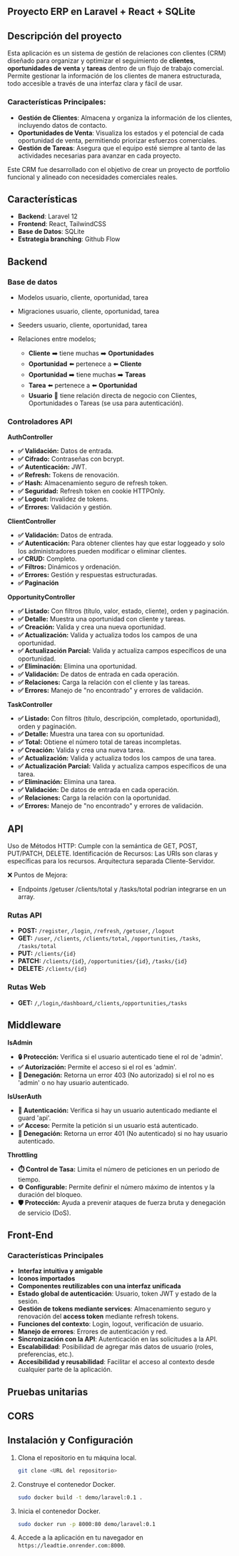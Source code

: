## Proyecto ERP en Laravel + React + SQLite

## Descripción del proyecto

Esta aplicación es un sistema de gestión de relaciones con clientes (CRM) diseñado para organizar y optimizar el seguimiento de **clientes**, **oportunidades de venta** y **tareas** dentro de un flujo de trabajo comercial. Permite gestionar la información de los clientes de manera estructurada, todo accesible a través de una interfaz clara y fácil de usar.

### Características Principales:

* **Gestión de Clientes**: Almacena y organiza la información de los clientes, incluyendo datos de contacto.
* **Oportunidades de Venta**: Visualiza los estados y el potencial de cada oportunidad de venta, permitiendo priorizar esfuerzos comerciales.
* **Gestión de Tareas**: Asegura que el equipo esté siempre al tanto de las actividades necesarias para avanzar en cada proyecto.

Este CRM fue desarrollado con el objetivo de crear un proyecto de portfolio funcional y alineado con necesidades comerciales reales.

## Características

* **Backend**: Laravel 12
* **Frontend**: React, TailwindCSS
* **Base de Datos**: SQLite
* **Estrategia branching**: Github Flow

## Backend

### Base de datos

* Modelos usuario, cliente, oportunidad, tarea
* Migraciones usuario, cliente, oportunidad, tarea
* Seeders usuario, cliente, oportunidad, tarea
* Relaciones entre modelos;

  * **Cliente** ➡️ tiene muchas ➡️ **Oportunidades**
  * **Oportunidad** ⬅️ pertenece a ⬅️ **Cliente**
  * **Oportunidad** ➡️ tiene muchas ➡️ **Tareas**
  * **Tarea** ⬅️ pertenece a ⬅️ **Oportunidad**
  * **Usuario** 🚫 tiene relación directa de negocio con Clientes, Oportunidades o Tareas (se usa para autenticación).

### Controladores API

**AuthController**

* **✅ Validación:** Datos de entrada.
* **✅ Cifrado:** Contraseñas con bcrypt.
* **✅ Autenticación:** JWT.
* **✅ Refresh:** Tokens de renovación.
* **✅ Hash:** Almacenamiento seguro de refresh token.
* **✅ Seguridad:** Refresh token en cookie HTTPOnly.
* **✅ Logout:** Invalidez de tokens.
* **✅ Errores:** Validación y gestión.

**ClientController**

* **✅ Validación:** Datos de entrada.
* **✅ Autenticación:** Para obtener clientes hay que estar loggeado y solo los administradores pueden modificar o eliminar clientes.
* **✅ CRUD:** Completo.
* **✅ Filtros:** Dinámicos y ordenación.
* **✅ Errores:** Gestión y respuestas estructuradas.
* **✅ Paginación**

**OpportunityController**

* **✅ Listado:** Con filtros (título, valor, estado, cliente), orden y paginación.
* **✅ Detalle:** Muestra una oportunidad con cliente y tareas.
* **✅ Creación:** Valida y crea una nueva oportunidad.
* **✅ Actualización:** Valida y actualiza todos los campos de una oportunidad.
* **✅ Actualización Parcial:** Valida y actualiza campos específicos de una oportunidad.
* **✅ Eliminación:** Elimina una oportunidad.
* **✅ Validación:** De datos de entrada en cada operación.
* **✅ Relaciones:** Carga la relación con el cliente y las tareas.
* **✅ Errores:** Manejo de "no encontrado" y errores de validación.

**TaskController**

* **✅ Listado:** Con filtros (título, descripción, completado, oportunidad), orden y paginación.
* **✅ Detalle:** Muestra una tarea con su oportunidad.
* **✅ Total:** Obtiene el número total de tareas incompletas.
* **✅ Creación:** Valida y crea una nueva tarea.
* **✅ Actualización:** Valida y actualiza todos los campos de una tarea.
* **✅ Actualización Parcial:** Valida y actualiza campos específicos de una tarea.
* **✅ Eliminación:** Elimina una tarea.
* **✅ Validación:** De datos de entrada en cada operación.
* **✅ Relaciones:** Carga la relación con la oportunidad.
* **✅ Errores:** Manejo de "no encontrado" y errores de validación.

## API

Uso de Métodos HTTP: Cumple con la semántica de GET, POST, PUT/PATCH, DELETE.
Identificación de Recursos: Las URIs son claras y específicas para los recursos.
Arquitectura separada Cliente-Servidor.

❌ Puntos de Mejora:

* Endpoints /getuser /clients/total y /tasks/total podrían integrarse en un array.

### Rutas API

* **POST:** `/register`, `/login`, `/refresh`, `/getuser`, `/logout`
* **GET:** `/user`, `/clients`, `/clients/total`, `/opportunities`, `/tasks`, `/tasks/total`
* **PUT:** `/clients/{id}`
* **PATCH:** `/clients/{id}`, `/opportunities/{id}`, `/tasks/{id}`
* **DELETE:** `/clients/{id}`

### Rutas Web

* **GET:** `/`,`/login`,`/dashboard`,`/clients`,`/opportunities`,`/tasks`

## Middleware

**IsAdmin**

* **🔒 Protección:** Verifica si el usuario autenticado tiene el rol de 'admin'.
* **✅ Autorización:** Permite el acceso si el rol es 'admin'.
* **🚫 Denegación:** Retorna un error 403 (No autorizado) si el rol no es 'admin' o no hay usuario autenticado.

**IsUserAuth**

* **🔑 Autenticación:** Verifica si hay un usuario autenticado mediante el guard 'api'.
* **✅ Acceso:** Permite la petición si un usuario está autenticado.
* **🚫 Denegación:** Retorna un error 401 (No autenticado) si no hay usuario autenticado.

**Throttling**

* **⏱️ Control de Tasa:** Limita el número de peticiones en un periodo de tiempo.
* **⚙️ Configurable:** Permite definir el número máximo de intentos y la duración del bloqueo.
* **🛡️ Protección:** Ayuda a prevenir ataques de fuerza bruta y denegación de servicio (DoS).

## Front-End

### Características Principales

* **Interfaz intuitiva y amigable**
* **Iconos importados**
* **Componentes reutilizables con una interfaz unificada**
* **Estado global de autenticación**: Usuario, token JWT y estado de la sesión.
* **Gestión de tokens mediante services**: Almacenamiento seguro y renovación del **access token** mediante refresh tokens.
* **Funciones del contexto**: Login, logout, verificación de usuario.
* **Manejo de errores**: Errores de autenticación y red.
* **Sincronización con la API**: Autenticación en las solicitudes a la API.
* **Escalabilidad**: Posibilidad de agregar más datos de usuario (roles, preferencias, etc.).
* **Accesibilidad y reusabilidad**: Facilitar el acceso al contexto desde cualquier parte de la aplicación.

## Pruebas unitarias

## CORS

## Instalación y Configuración

1. Clona el repositorio en tu máquina local.

   ```bash
   git clone <URL del repositorio>
   ```

2. Construye el contenedor Docker.

   ```bash
   sudo docker build -t demo/laravel:0.1 .
   ```

3. Inicia el contenedor Docker.

   ```bash
   sudo docker run -p 8000:80 demo/laravel:0.1
   ```

4. Accede a la aplicación en tu navegador en `https://leadtie.onrender.com:8000`.

